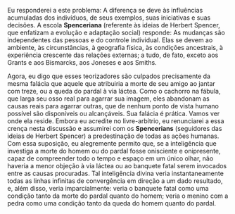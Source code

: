 Eu responderei a este problema: A diferença se deve às influências acumuladas dos indivíduos, de seus exemplos, suas iniciativas e suas decisões. A escola **Spenceriana** (referente às ideias de Herbert Spencer, que enfatizam a evolução e adaptação social) responde: As mudanças são independentes das pessoas e do controle individual. Elas se devem ao ambiente, às circunstâncias, à geografia física, às condições ancestrais, à experiência crescente das relações externas; a tudo, de fato, exceto aos Grants e aos Bismarcks, aos Joneses e aos Smiths.

Agora, eu digo que esses teorizadores são culpados precisamente da mesma falácia que aquele que atribuiria a morte de seu amigo ao jantar com treze, ou a queda do pardal à via láctea. Como o cachorro na fábula, que larga seu osso real para agarrar sua imagem, eles abandonam as causas reais para agarrar outras, que de nenhum ponto de vista humano possível são disponíveis ou alcançáveis. Sua falácia é prática. Vamos ver onde ela reside. Embora eu acredite no livre-arbítrio, eu renunciarei a essa crença nesta discussão e assumirei com os **Spencerians** (seguidores das ideias de Herbert Spencer) a predestinação de todas as ações humanas. Com essa suposição, eu alegremente permito que, se a inteligência que investiga a morte do homem ou do pardal fosse onisciente e onipresente, capaz de compreender todo o tempo e espaço em um único olhar, não haveria a menor objeção à via láctea ou ao banquete fatal serem invocados entre as causas procuradas. Tal inteligência divina veria instantaneamente todas as linhas infinitas de convergência em direção a um dado resultado, e, além disso, veria imparcialmente: veria o banquete fatal como uma condição tanto da morte do pardal quanto do homem; veria o menino com a pedra como uma condição tanto da queda do homem quanto do pardal.